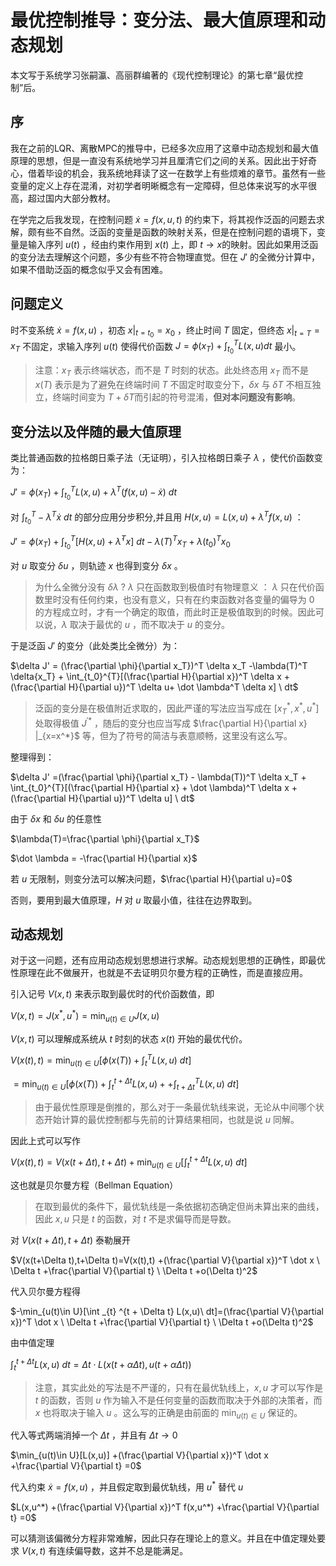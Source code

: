 # 最优控制推导：变分法、最大值原理和动态规划
本文写于系统学习张嗣瀛、高丽群编著的《现代控制理论》的第七章“最优控制”后。


## 序
我在之前的LQR、离散MPC的推导中，已经多次应用了这章中动态规划和最大值原理的思想，但是一直没有系统地学习并且厘清它们之间的关系。因此出于好奇心，借着毕设的机会，我系统地拜读了这一在数学上有些烦难的章节。虽然有一些变量的定义上存在混淆，对初学者明晰概念有一定障碍，但总体来说写的水平很高，超过国内大部分教材。

在学完之后我发现，在控制问题 $\dot x= f(x,u,t)$ 的约束下，将其视作泛函的问题去求解，颇有些不自然。泛函的变量是函数的映射关系，但是在控制问题的语境下，变量是输入序列 $u(t)$ ，经由约束作用到 $x(t)$ 上，即 $t \to x$的映射。因此如果用泛函的变分法去理解这个问题，多少有些不符合物理直觉。但在 $J'$ 的全微分计算中，如果不借助泛函的概念似乎又会有困难。

## 问题定义
时不变系统 $\dot x= f(x,u)$ ，初态 $x|_{t=t_0}=x_0$ ，终止时间 $T$ 固定，但终态 $x|_{t=T}=x_T$ 不固定，求输入序列 $u(t)$ 使得代价函数 $J=\phi(x_T) + \int _{t_0} ^{T} L(x,u) dt$ 最小。

> 注意：$x_T$ 表示终端状态，而不是 $T$ 时刻的状态。此处终态用 $x_T$ 而不是 $x(T)$ 表示是为了避免在终端时间 $T$ 不固定时取变分下，$\delta x$ 与 $\delta T$ 不相互独立，终端时间变为 $T+\delta T$而引起的符号混淆，**但对本问题没有影响**。

## 变分法以及伴随的最大值原理
类比普通函数的拉格朗日乘子法（无证明），引入拉格朗日乘子 $\lambda$ ，使代价函数变为：

$J'= \phi(x_T) +  \int _{t_0} ^{T} L(x,u)+ \lambda^T(f(x,u)-\dot x)  \ dt$

对 $\int _{t_0} ^{T}-\lambda ^T \dot x \ dt$ 的部分应用分步积分,并且用 $H(x,u)=L(x,u) + \lambda ^T f(x,u)$ ：

$J'= \phi(x_T) +  \int _{t_0} ^{T} [H(x,u)+ \dot\lambda^T  x]  \ dt -\lambda(T)^T x_T +\lambda(t_0)^T x_0$

对 $u$ 取变分 $\delta u$ ，则轨迹 $x$ 也得到变分 $\delta x$ 。

> 为什么全微分没有 $\delta \lambda$ ?
>  $\lambda$ 只在函数取到极值时有物理意义 ： $\lambda$ 只在代价函数里时没有任何约束，也没有意义，只有在约束函数对各变量的偏导为 $0$ 的方程成立时，才有一个确定的取值，而此时正是极值取到的时候。因此可以说，$\lambda$ 取决于最优的 $u$ ，而不取决于 $u$ 的变分。

于是泛函 $J'$ 的变分（此处类比全微分）为：

$\delta J'  =  (\frac{\partial \phi}{\partial x_T})^T \delta x_T -\lambda(T)^T \delta{x_T} + \int_{t_0}^{T}[(\frac{\partial H}{\partial x})^T \delta x + (\frac{\partial H}{\partial u})^T \delta u+ \dot \lambda^T \delta x] \ dt$

> 泛函的变分是在极值附近求取的，因此严谨的写法应当写成在 $[x_T^*  ,   x^* , u^*]$ 处取得极值 $J^{'*}$ ，随后的变分也应当写成 $\frac{\partial H}{\partial x} |_{x=x^*}$ 等，但为了符号的简洁与表意顺畅，这里没有这么写。


整理得到：

$\delta J' =(\frac{\partial \phi}{\partial x_T} - \lambda(T))^T \delta x_T + \int_{t_0}^{T}[(\frac{\partial H}{\partial x} + \dot \lambda)^T \delta x + (\frac{\partial H}{\partial u})^T \delta u] \ dt$

由于 $\delta x$ 和 $\delta u$ 的任意性

$\lambda(T)=\frac{\partial \phi}{\partial x_T}$

$\dot \lambda = -\frac{\partial H}{\partial x}$

若 $u$ 无限制，则变分法可以解决问题，$\frac{\partial H}{\partial u}=0$

否则，要用到最大值原理，$H$ 对 $u$ 取最小值，往往在边界取到。


## 动态规划
对于这一问题，还有应用动态规划思想进行求解。动态规划思想的正确性，即最优性原理在此不做展开，也就是不去证明贝尔曼方程的正确性，而是直接应用。

引入记号 $V(x,t)$ 来表示取到最优时的代价函数值，即

$V(x,t)=J(x^*,u^*)= \min_{u(t)\in U} J(x,u)$

$V(x,t)$ 可以理解成系统从 $t$ 时刻的状态 $x(t)$ 开始的最优代价。



$V(x(t),t)=\min_{u(t)\in U} [\phi(x(T))+ \int _{t} ^{T} L(x,u) \ dt]$

$=\min_{u(t)\in U} [\phi(x(T))+ \int _{t} ^{t + \Delta t} L(x,u) + + \int _{t + \Delta t} ^{T} L(x,u)\ dt]$

> 由于最优性原理是倒推的，那么对于一条最优轨线来说，无论从中间哪个状态开始计算的最优控制都与先前的计算结果相同，也就是说 $u$ 同解。

因此上式可以写作

$V(x(t),t)= V(x(t+\Delta t),t+\Delta t) +\min_{u(t)\in U}[\int _{t} ^{t + \Delta t}  L(x,u)\ dt]$

这也就是贝尔曼方程（Bellman Equation）

> 在取到最优的条件下，最优轨线是一条依据初态确定但尚未算出来的曲线，因此 $x,u$ 只是 $t$ 的函数，对 $t$ 不是求偏导而是导数。

对 $V(x(t+\Delta t),t+\Delta t)$ 泰勒展开

$V(x(t+\Delta t),t+\Delta t)=V(x(t),t) +(\frac{\partial V}{\partial x})^T \dot x \  \Delta t +\frac{\partial V}{\partial t} \  \Delta t +o(\Delta t)^2$

代入贝尔曼方程得

$-\min_{u(t)\in U}[\int _{t} ^{t + \Delta t}  L(x,u)\ dt]=(\frac{\partial V}{\partial x})^T \dot x \  \Delta t +\frac{\partial V}{\partial t} \  \Delta t +o(\Delta t)^2$

由中值定理

$\int _{t} ^{t + \Delta t}  L(x,u)\ dt=\Delta t \cdot L(x(t+\alpha \Delta t),u(t+\alpha\Delta t))$

> 注意，其实此处的写法是不严谨的，只有在最优轨线上，$x,u$ 才可以写作是 $t$ 的函数，否则 $u$ 作为输入不是任何变量的函数而取决于外部的决策者，而 $x$ 也将取决于输入 $u$ 。这么写的正确是由前面的 $\min_{u(t)\in U}$ 保证的。

代入等式两端消掉一个 $\Delta t$ ，并且有 $\Delta t \to 0$

$\min_{u(t)\in U}[L(x,u)] +(\frac{\partial V}{\partial x})^T \dot x  +\frac{\partial V}{\partial t} =0$

代入约束 $\dot x= f(x,u)$ ，并且假定取到最优轨线，用 $u^*$ 替代 $u$

$L(x,u^*) +(\frac{\partial V}{\partial x})^T f(x,u^*) +\frac{\partial V}{\partial t} =0$

可以猜测该偏微分方程非常难解，因此只存在理论上的意义。并且在中值定理处要求 $V(x,t)$ 有连续偏导数，这并不总是能满足。
